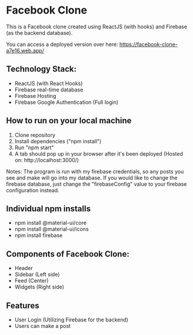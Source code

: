 # Facebook Clone

This is a Facebook clone created using ReactJS (with hooks) and Firebase (as the backend database).

You can access a deployed version over here: https://facebook-clone-a7e16.web.app/

## Technology Stack:
- ReactJS (with React Hooks)
- Firebase real-time database
- Firebase Hosting
- Firebase Google Authentication (Full login)

## How to run on your local machine
1. Clone repository
2. Install dependencies ("npm install")
3. Run "npm start"
4. A tab should pop up in your browser after it's been deployed (Hosted on: http://localhost:3000/)

Notes: The program is run with my firebase credentials, so any posts you see and make will go into my database. If you would like to change the firebase database, just change the "firebaseConfig" value to your firebase configuration instead.

## Individual npm installs
- npm install @material-ui/core
- npm install @material-ui/icons
- npm install firebase

## Components of Facebook Clone:
- Header
- Sidebar (Left side)
- Feed (Center)
- Widgets (Right side)

## Features
- User Login (Utilizing Firebase for the backend)
- Users can make a post 
